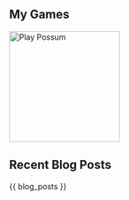 ## My Games

<a href="https://store.steampowered.com/app/3754030?utm_source=github&utm_medium=web">
  <img src="https://github.com/user-attachments/assets/51c3f3fc-28b8-4d59-8a02-dcaff62fc137" alt="Play Possum" width="200">
</a>

## Recent Blog Posts

{{ blog_posts }}
